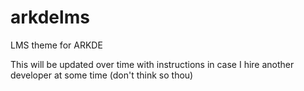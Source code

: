 # arkdelms
LMS theme for ARKDE

This will be updated over time with instructions in case I hire another developer at some time (don't think so thou)
